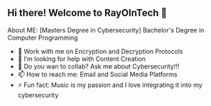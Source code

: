## Hi there! Welcome to RayOInTech 👋
About ME:
[Masters Degree in Cybersecurity]
 Bachelor's Degree in Computer Programming 
  - 🔭 Work with me on Encryption and Decryption Protocols
  - 🤔 I’m looking for help with Content Creation
  - 💬 Do you wan to collab? Ask me about Cybersecurity!!!
  - 📫 How to reach me: Email and Social Media Platforms
  - ⚡ Fun fact: Music is my passion and I love integrating it into my cybersecurity 
